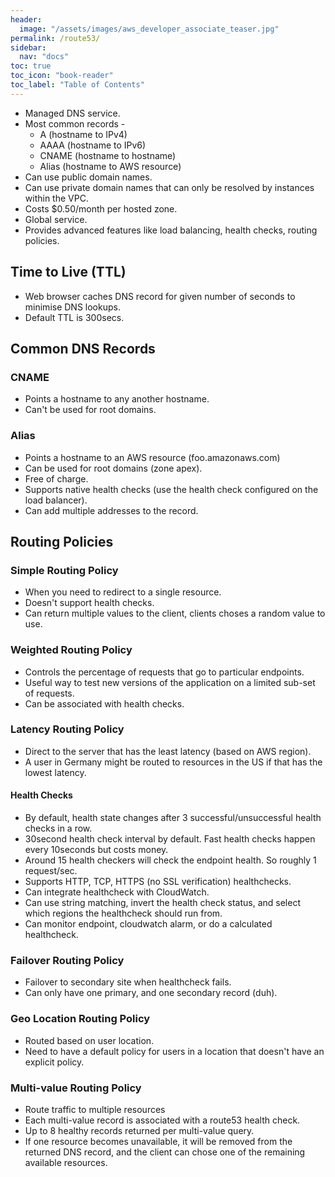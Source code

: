 ```yaml
---
header:
  image: "/assets/images/aws_developer_associate_teaser.jpg"
permalink: /route53/
sidebar:
  nav: "docs"
toc: true
toc_icon: "book-reader"
toc_label: "Table of Contents"
---
```


- Managed DNS service.
- Most common records -
  - A (hostname to IPv4)
  - AAAA (hostname to IPv6)
  - CNAME (hostname to hostname)
  - Alias (hostname to AWS resource)
- Can use public domain names.
- Can use private domain names that can only be resolved by instances within the VPC.
- Costs $0.50/month per hosted zone.
- Global service.
- Provides advanced features like load balancing, health checks, routing policies.

## Time to Live (TTL)

- Web browser caches DNS record for given number of seconds to minimise DNS lookups.
- Default TTL is 300secs.

## Common DNS Records

### CNAME

- Points a hostname to any another hostname.
- Can't be used for root domains.

### Alias

- Points a hostname to an AWS resource (foo.amazonaws.com)
- Can be used for root domains (zone apex).
- Free of charge.
- Supports native health checks (use the health check configured on the load balancer).
- Can add multiple addresses to the record.

## Routing Policies

### Simple Routing Policy

- When you need to redirect to a single resource.
- Doesn't support health checks.
- Can return multiple values to the client, clients choses a random value to use.


### Weighted Routing Policy

- Controls the percentage of requests that go to particular endpoints.
- Useful way to test new versions of the application on a limited sub-set of requests.
- Can be associated with health checks.

### Latency Routing Policy

- Direct to the server that has the least latency (based on AWS region).
- A user in Germany might be routed to resources in the US if that has the lowest latency.

#### Health Checks

- By default, health state changes after 3 successful/unsuccessful health checks in a row.
- 30second health check interval by default. Fast health checks happen every 10seconds but costs money.
- Around 15 health checkers will check the endpoint health. So roughly 1 request/sec.
- Supports HTTP, TCP, HTTPS (no SSL verification) healthchecks.
- Can integrate healthcheck with CloudWatch.
- Can use string matching, invert the health check status, and select which regions the healthcheck should run from.
- Can monitor endpoint, cloudwatch alarm, or do a calculated healthcheck.

### Failover Routing Policy

- Failover to secondary site when healthcheck fails.
- Can only have one primary, and one secondary record (duh).

### Geo Location Routing Policy

- Routed based on user location.
- Need to have a default policy for users in a location that doesn't have an explicit policy.

### Multi-value Routing Policy

- Route traffic to multiple resources
- Each multi-value record is associated with a route53 health check.
- Up to 8 healthy records returned per multi-value query.
- If one resource becomes unavailable, it will be removed from the returned DNS record, and the client can chose one of the remaining available resources.
